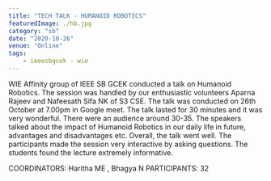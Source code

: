 ```yaml
---
title: "TECH TALK - HUMANOID ROBOTICS"
featuredImage: ./hb.jpg
category: "sb"
date: "2020-10-26"
venue: "Online"
tags:
    - ieeesbgcek - wie
---
```

WIE Affinity group of IEEE SB GCEK conducted a talk on Humanoid Robotics. The session was handled by our enthusiastic volunteers Aparna Rajeev and Nafeesath Sifa NK of S3 CSE. The talk was conducted on 26th October at 7.00pm in Google meet. The talk lasted for 30 minutes and it was very wonderful. There were an audience around 30-35. The speakers talked about the impact of Humanoid Robotics in our daily life in future, advantages and disadvantages etc. Overall, the talk went well. The participants made the session very interactive by asking questions. The students found the lecture extremely informative.

COORDINATORS: Haritha ME , Bhagya N
PARTICIPANTS: 32

